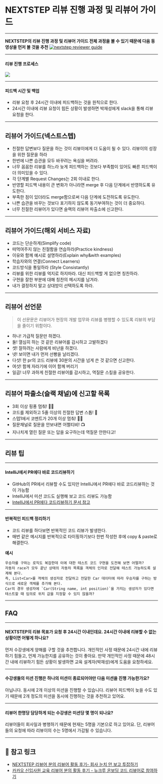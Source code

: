 # NEXTSTEP 리뷰 진행 과정 및 리뷰어 가이드

---
**NEXTSTEP의 리뷰 진행 과정 및 리뷰어 가이드 전체 과정을 볼 수 있기 때문에 다음 동영상을 먼저 볼 것을 추천**
[![nextstep reviewer guide](https://i.vimeocdn.com/video/888298524-46d5488b36c5da6b3e205b316413936594466e95ee39f799950400aed7ace081-d?mw=1900&mh=1069)](https://vimeo.com/414995264/7299672b47)

---
#### 리뷰 진행 프로세스
![](./review_process.png)

---
#### 피드백 시간 및 백업
- 리뷰 요청 후 24시간 이내에 피드백하는 것을 원칙으로 한다.
- 24시간 이내에 리뷰 요청이 힘든 상황이 발생하면 박재성에게 slack을 통해 리뷰 요청을 한다.

---
## 리뷰어 가이드(넥스트스텝)
- 친절한 답변보다 질문을 하는 것이 리뷰이에게 더 도움이 될 수 있다. 리뷰이의 성장을 위한 질문을 하라
- 한번에 나쁜 습관을 모두 바꾸려는 욕심을 버려라.
- 너무 꼼꼼한 리뷰를 하느라 늦게 피드백하는 것보다 부족함이 있어도 빠른 피드백이 더 의미있을 수 있다.
- 각 단계별 Request Changes는 2회 이내로 한다.
- 반영할 피드백 내용이 큰 변화가 아니라면 merge 후 다음 단계에서 반영하도록 유도한다.
- 부족한 점이 있더라도 merge함으로써 다음 단계에 도전하도록 유도한다.
- 나쁜 습관을 바꾸는 것보다 포기하지 않도록 동기부여하는 것이 더 중요하다.
- 너무 친절한 리뷰어가 있다면 슬랙의 리뷰어 파출소에 신고한다.

---
## 리뷰어 가이드(해외 서비스 자료)
- 코드는 단순하게(Simplify code)
- 떠먹여주지 않는 친절함을 연습하라(Practice kindness)
- 이유와 함께 예시로 설명하라(Explain why&with examples)
- 학습자와의 연결(Connect Learners)
- 코드방식을 통일하라 (Style Consistantly)
- 리뷰를 위한 리뷰를 억지로 하지마라. 대신 피드백할 게 없으면 칭찬하라.
- 구현을 잘한 부분에 대해 칭찬의 메시지를 남겨라.
- 내가 결정하지 말고 상대방이 선택하도록 하라.

---
## 리뷰어 선언문
> 이 선문문은 리뷰어가 현장의 개발 업무와 리뷰를 병행할 수 있도록 리뷰의 부담을 줄이기 위함이다.

- 하나! 가급적 질문만 하겠다. 
- 둘! 열심히 하는 것 같은 리뷰어를 감시하고 고발하겠다
- 셋! 잘하려는 사람에게 비난을 하겠다.
- 넷! 보이면 내가 먼저 선빵을 날리겠다.
- 다섯! 한 pr의 코드 리뷰에 30분의 시간을 넘게 쓴 것 같으면 신고한다.
- 여섯! 함께 자라기에 이어 함께 버리기
- 일곱! 너무 과하게 친절한 리뷰어를 감시하고, 역질문 스킬을 공유한다.

---
## 리뷰어 파출소(슬랙 채널)에 신고할 목록
- 3회 이상 핑퐁 멈춰! ✋🏻
- 코드를 제외하고 5줄 이상의 친절한 답변 스톱! 🚫 
- 스텝1에서 코멘트가 20개 이상 멈춰! 🕺🏻 
- 질문채널로 질문을 안보내면 어쩔티비! 📺 
- 지나치게 열린 질문 또는 답을 요구하는데 역질문 안한다고!

---
## 리뷰 팁

---
#### IntelliJ에서 PR에다 바로 코드리뷰하기
- GitHub의 PR에서 리뷰할 수도 있지만 IntelliJ에서 PR에다 바로 코드리뷰하는 것이 가능함
- IntelliJ에서 미션 코드도 실행해 보고 코드 리뷰도 가능함
- [IntelliJ에서 PR에다 코드리뷰하기 문서 참고](https://blog.jetbrains.com/idea/2020/05/intellij-idea-2020-2-early-access-program-is-starting)

---
#### 반복적인 피드백 정리하기
- 코드 리뷰를 하다보면 반복적인 코드 리뷰가 발생한다. 
- 매번 같은 메시지를 반복적으로 타이핑하기보다 한번 작성한 후에 copy & paste로 해결한다.

**예시**
```
우승자를 구하는 로직도 복잡한데 이에 대한 테스트 코드 구현을 도전해 보면 어떨까?
자동차 race가 모두 끝난 상태의 자동차 목록을 객체의 인자로 전달해 테스트 가능하도록 설계해 본다.
즉, List<Car>를 객체의 생성자로 전달하고 전달한 Car 데이터에 따라 우승자를 구하는 방식으로 새로운 객체를 추가해 본다.
Car의 경우 생성자에 `Car(String name, int position)`을 가지는 생성자가 있다면 테스트할 때 임의로 위치 값을 지정할 수 있지 않을까?
```

---
## FAQ

---
#### NEXTSTEP의 리뷰 목표가 요청 후 24시간 이내인데요. 24시간 이내에 리뷰할 수 없는 상황이면 어떻게 하나요?
먼저 수강생에게 양해를 구할 것을 추천합니다.
개인적인 사정 때문에 24시간 내에 리뷰하기 힘들고, 언제 가능한지를 공유하는 것이 좋아요.
만약 개인적인 사정 때문에 48시간 내에 리뷰하기 힘든 상황이 발생하면 교육 설계자(박재성)에게 도움을 요청하세요.

---
#### 수강생들의 미션 진행은 하나의 미션이 종료되어야만 다음 미션을 진행 가능한가요?
아닙니다.
동시에 2개 이상의 미션을 진행할 수 있습니다.
리뷰어 피드백이 늦을 수도 있기 때문에 2개 정도의 미션을 동시에 진행하는 것을 추천하고 있어요.

---
#### 리뷰어 한명당 담당하게 되는 수강생은 미션당 몇 명이 되나요?
리뷰어들이 회사일과 병행하기 때문에 현재는 5명을 기본으로 하고 있어요.
단, 리뷰어들의 요청에 따라 리뷰이의 수는 5명에서 가감될 수 있습니다.

---
## 🔗 참고 링크
- [NEXTSTEP 리뷰어 분의 리뷰어 활동 후기- 회사 눈치 안 보고 투잡하기](https://woowabros.github.io/woowabros/2019/08/22/code-reviewer.html)
- [카카오 신입사원 교육 리뷰어 분의 활동 후기 - 뉴크루 온보딩 코드 리뷰어로 참여하기](https://tech.kakao.com/2021/04/08/welcome-new-krew3)
